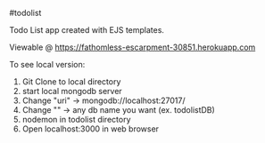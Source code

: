 #todolist

Todo List app created with EJS templates.

Viewable @ https://fathomless-escarpment-30851.herokuapp.com

To see local version:
1. Git Clone to local directory
2. start local mongodb server
3. Change "uri" -> mongodb://localhost:27017/
4. Change "<db>" -> any db name you want (ex. todolistDB)
5. nodemon in todolist directory
6. Open localhost:3000 in web browser
  
